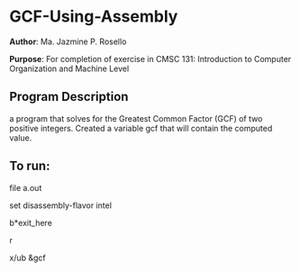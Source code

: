 # GCF-Using-Assembly

**Author**: Ma. Jazmine P. Rosello

**Purpose**: For completion of exercise in CMSC 131: Introduction to Computer Organization and Machine Level

## Program Description

a program that solves for the Greatest Common Factor (GCF) of two positive integers.
Created a variable gcf that will contain the computed value.

## To run:

file a.out

set disassembly-flavor intel

b*exit_here

r

x/ub &gcf

